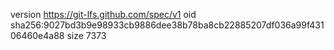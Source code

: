 version https://git-lfs.github.com/spec/v1
oid sha256:9027bd3b9e98933cb9886dee38b78ba8cb22885207df036a99f43106460e4a88
size 7373
